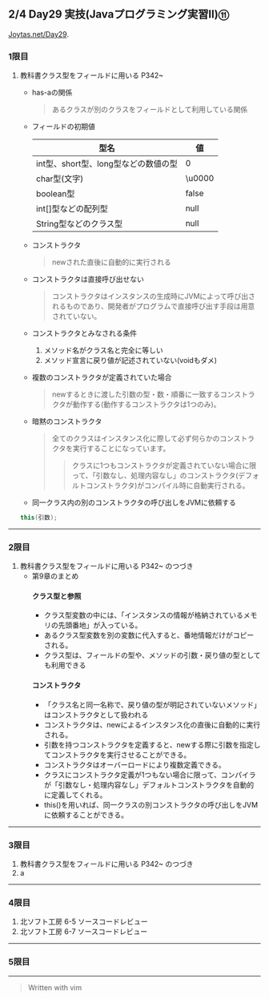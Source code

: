 ## 2/4 Day29 実技(Javaプログラミング実習Ⅱ)⑪
[Joytas.net/Day29](https://joytas.net/%e8%a8%93%e7%b7%b4/day29).
### 1限目
1. 教科書クラス型をフィールドに用いる P342~
	- has-aの関係
		> あるクラスが別のクラスをフィールドとして利用している関係
	- フィールドの初期値

		|型名|値|
		|---|---|
		|int型、short型、long型などの数値の型|0|
		|char型(文字)|\u0000|
		|boolean型|false|
		|int[]型などの配列型|null|
		|String型などのクラス型|null|
	- コンストラクタ
		> newされた直後に自動的に実行される
	- コンストラクタは直接呼び出せない
		> コンストラクタはインスタンスの生成時にJVMによって呼び出されるものであり、開発者がプログラムで直接呼び出す手段は用意されていない。
	- コンストラクタとみなされる条件
		1. メソッド名がクラス名と完全に等しい
		1. メソッド宣言に戻り値が記述されていない(voidもダメ)
	- 複数のコンストラクタが定義されていた場合
		> newするときに渡した引数の型・数・順番に一致するコンストラクタが動作する(動作するコンストラクタは1つのみ)。
	- 暗黙のコンストラクタ
		> 全てのクラスはインスタンス化に際して必ず何らかのコンストラクタを実行することになっています。
		>> クラスに1つもコンストラクタが定義されていない場合に限って、「引数なし、処理内容なし」のコンストラクタ(デフォルトコンストラクタ)がコンパイル時に自動実行される。
	- 同一クラス内の別のコンストラクタの呼び出しをJVMに依頼する
	~~~java
	this(引数);
	~~~
---
### 2限目
1. 教科書クラス型をフィールドに用いる P342~ のつづき
	- 第9章のまとめ
		#### クラス型と参照
		- クラス型変数の中には、「インスタンスの情報が格納されているメモリの先頭番地」が入っている。
		- あるクラス型変数を別の変数に代入すると、番地情報だけがコピーされる。
		- クラス型は、フィールドの型や、メソッドの引数・戻り値の型としても利用できる
		#### コンストラクタ
		- 「クラス名と同一名称で、戻り値の型が明記されていないメソッド」はコンストラクタとして扱われる
		- コンストラクタは、newによるインスタンス化の直後に自動的に実行される。
		- 引数を持つコンストラクタを定義すると、newする際に引数を指定してコンストラクタを実行させることができる。
		- コンストラクタはオーバーロードにより複数定義できる。
		- クラスにコンストラクタ定義が1つもない場合に限って、コンパイラが「引数なし・処理内容なし」デフォルトコンストラクタを自動的に定義してくれる。
		- this()を用いれば、同一クラスの別コンストラクタの呼び出しをJVMに依頼することができる。
---
### 3限目
1. 教科書クラス型をフィールドに用いる P342~ のつづき
1. a
---
### 4限目
1. 北ソフト工房 6-5 ソースコードレビュー
1. 北ソフト工房 6-7 ソースコードレビュー
---
### 5限目
---
> Written with vim
